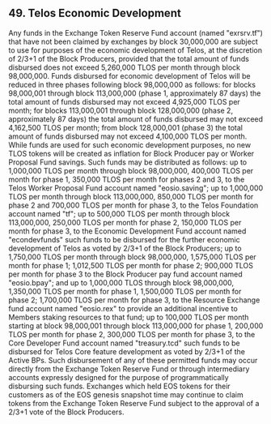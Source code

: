 ## 49. Telos Economic Development

Any funds in the Exchange Token Reserve Fund account (named "exrsrv.tf") that have not been claimed by exchanges by block 30,000,000 are subject to use for purposes of the economic development of Telos, at the discretion of 2/3+1 of the Block Producers, provided that the total amount of funds disbursed does not exceed 5,260,000 TLOS per month through block 98,000,000. Funds disbursed for economic development of Telos will be reduced in three phases following block 98,000,000 as follows: for blocks 98,000,001 through block 113,000,000 (phase 1, approximately 87 days) the total amount of funds disbursed may not exceed 4,925,000 TLOS per month; for blocks 113,000,001 through block 128,000,000 (phase 2, approximately 87 days) the total amount of funds disbursed may not exceed 4,162,500 TLOS per month; from block 128,000,001 (phase 3) the total amount of funds disbursed may not exceed 4,100,000 TLOS per month. While funds are used for such economic development purposes, no new TLOS tokens will be created as inflation for Block Producer pay or Worker Proposal Fund savings. Such funds may be distributed as follows: up to 1,000,000 TLOS per month through block 98,000,000, 400,000 TLOS per month for phase 1, 350,000 TLOS per month for phases 2 and 3, to the Telos Worker Proposal Fund account named "eosio.saving"; up to 1,000,000 TLOS per month through block 113,000,000, 850,000 TLOS per month for phase 2 and 700,000 TLOS per month for phase 3, to the Telos Foundation account named "tf"; up to 500,000 TLOS per month through block 113,000,000, 250,000 TLOS per month for phase 2, 150,000 TLOS per month for phase 3, to the Economic Development Fund account named "econdevfunds" such funds to be disbursed for the further economic development of Telos as voted by 2/3+1 of the Block Producers; up to 1,750,000 TLOS per month through block 98,000,000, 1,575,000 TLOS per month for phase 1; 1,012,500 TLOS per month for phase 2; 900,000 TLOS per month for phase 3 to the Block Producer pay fund account named "eosio.bpay"; and up to 1,000,000 TLOS through block 98,000,000, 1,350,000 TLOS per month for phase 1, 1,500,000 TLOS per month for phase 2; 1,700,000 TLOS per month for phase 3, to the Resource Exchange fund account named "eosio.rex" to provide an additional incentive to Members staking resources to that fund; up to 100,000 TLOS per month starting at block 98,000,001 through block 113,000,000 for phase 1, 200,000 TLOS per month for phase 2, 300,000 TLOS per month for phase 3, to the Core Developer Fund account named "treasury.tcd" such funds to be disbursed for Telos Core feature development as voted by 2/3+1 of the Active BPs. Such disbursement of any of these permitted funds may occur directly from the Exchange Token Reserve Fund or through intermediary accounts expressly designed for the purpose of programmatically disbursing such funds. Exchanges which held EOS tokens for their customers as of the EOS genesis snapshot time may continue to claim tokens from the Exchange Token Reserve Fund subject to the approval of a 2/3+1 vote of the Block Producers. 

